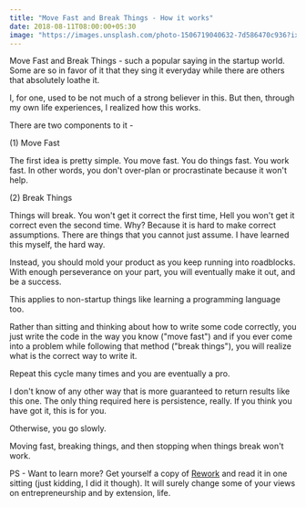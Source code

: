 ```yaml
---
title: "Move Fast and Break Things - How it works"
date: 2018-08-11T08:00:00+05:30
image: "https://images.unsplash.com/photo-1506719040632-7d586470c936?ixlib=rb-0.3.5&ixid=eyJhcHBfaWQiOjEyMDd9&s=e64b8bb53bd561e25aba0bb01deec288&auto=format&fit=crop&w=1170&q=80"
---
```


Move Fast and Break Things - such a popular saying in the startup world. Some are so in favor of it that they sing it everyday while there are others that absolutely loathe it.

I, for one, used to be not much of a strong believer in this. But then, through my own life experiences, I realized how this works.

There are two components to it -

(1) Move Fast

The first idea is pretty simple. You move fast. You do things fast. You work fast. In other words, you don't over-plan or procrastinate because it won't help. 

(2) Break Things

Things will break. You won't get it correct the first time, Hell you won't get it correct even the second time. Why? Because it is hard to make correct assumptions. There are things that you cannot just assume. I have learned this myself, the hard way. 

Instead, you should mold your product as you keep running into roadblocks. With enough perseverance on your part, you will eventually make it out, and be a success.

This applies to non-startup things like learning a programming language too.

Rather than sitting and thinking about how to write some code correctly, you just write the code in the way you know ("move fast") and if you ever come into a problem while following that method ("break things"), you will realize what is the correct way to write it.

Repeat this cycle many times and you are eventually a pro.

I don't know of any other way that is more guaranteed to return results like this one. The only thing required here is persistence, really. If you think you have got it, this is for you.

Otherwise, you go slowly.

Moving fast, breaking things, and then stopping when things break won't work.

PS - Want to learn more? Get yourself a copy of [Rework](https://amzn.to/2MyZOoE) and read it in one sitting (just kidding, I did it though). It will surely change some of your views on entrepreneurship and by extension, life. 
